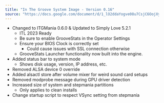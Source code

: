 ```yaml
---
title: "In The Groove System Image - Version 0.16"
source: "https://docs.google.com/document/d/1_lO2ddaYogve08u7CsjC6OojXy36ZfGgo7VCRVkLJhU"
---
```


- Changed to ITGMania 0.6.0 & Updated to Simply Love 5.2.1
    - ITL 2023 Ready
    - Be sure to enable GrooveStats in the Operator Settings
    - Ensure your BIOS Clock is correctly set
        - Could cause issues with SSL connection otherwise
    - GrooveStats Launcher functionality now built into the engine.
- Added status bar to system mode
    - Shows disk usage, version, IP address, etc.
- Removed ALSA device 0 override
- Added alsactl store after volume mixer for weird sound card setups
- Removed modprobe message during GPU driver detection
- Increased size of system and stepmania partitions
    - Only applies to clean installs
- Change startup script to respect VSync setting from stepmania
